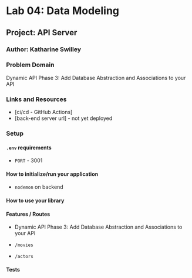 # Lab 04: Data Modeling

## Project: API Server

### Author: Katharine Swilley

### Problem Domain

Dynamic API Phase 3: Add Database Abstraction and Associations to your API

### Links and Resources

- [ci/cd - GitHub Actions]
- [back-end server url] - not yet deployed

### Setup

#### `.env` requirements

- `PORT` - 3001

#### How to initialize/run your application

- `nodemon` on backend

#### How to use your library

#### Features / Routes

- Dynamic API Phase 3: Add Database Abstraction and Associations to your API

- `/movies`
- `/actors`

#### Tests

<!-- created Server Tests in the server.test.js file. Test in terminal with `npm test` command. -->

<!-- #### UML

Link to an image of the UML for your application and response to events -->